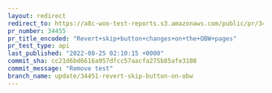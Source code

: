 ```yaml
---
layout: redirect
redirect_to: https://a8c-woo-test-reports.s3.amazonaws.com/public/pr/34455/api/index.html
pr_number: 34455
pr_title_encoded: "Revert+skip+button+changes+on+the+OBW+pages"
pr_test_type: api
last_published: "2022-08-25 02:10:15 +0000"
commit_sha: cc21d6bd6616a957dfcc57aacfa275b85afe3108
commit_message: "Remove test"
branch_name: update/34451-revert-skip-button-on-obw
---
```

